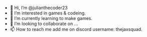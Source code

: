 - 👋 Hi, I’m @julianthecoder23
- 👀 I’m interested in games & codeing.
- 🌱 I’m currently learning to make games.
- 💞️ I’m looking to collaborate on ...
- 📫 How to reach me add me on discord username: thejaxsquad.

<!---
julianthecoder23/julianthecoder23 is a ✨ special ✨ repository because its `README.md` (this file) appears on your GitHub profile.
You can click the Preview link to take a look at your changes.
--->
